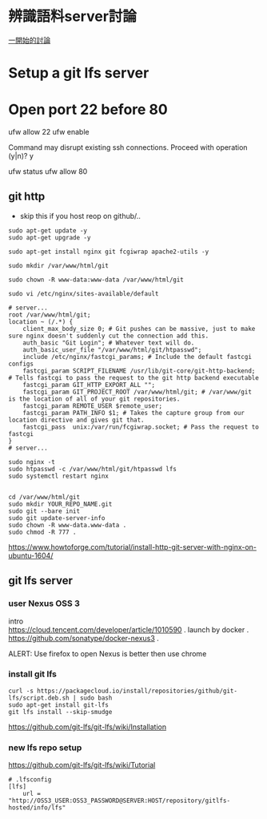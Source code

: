 # 辨識語料server討論
[一開始的討論](https://github.com/twgo/tw-on-youtube/issues/24)

# Setup a git lfs server

# Open port 22 before 80
ufw allow 22
ufw enable

Command may disrupt existing ssh connections. Proceed with operation (y|n)? y

ufw status
ufw allow 80



## git http

- skip this if you host reop on github/..
```
sudo apt-get update -y
sudo apt-get upgrade -y

sudo apt-get install nginx git fcgiwrap apache2-utils -y

sudo mkdir /var/www/html/git

sudo chown -R www-data:www-data /var/www/html/git

sudo vi /etc/nginx/sites-available/default

# server...
root /var/www/html/git;
location ~ (/.*) {
    client_max_body_size 0; # Git pushes can be massive, just to make sure nginx doesn't suddenly cut the connection add this.
    auth_basic "Git Login"; # Whatever text will do.
    auth_basic_user_file "/var/www/html/git/htpasswd";
    include /etc/nginx/fastcgi_params; # Include the default fastcgi configs
    fastcgi_param SCRIPT_FILENAME /usr/lib/git-core/git-http-backend; # Tells fastcgi to pass the request to the git http backend executable
    fastcgi_param GIT_HTTP_EXPORT_ALL "";
    fastcgi_param GIT_PROJECT_ROOT /var/www/html/git; # /var/www/git is the location of all of your git repositories.
    fastcgi_param REMOTE_USER $remote_user;
    fastcgi_param PATH_INFO $1; # Takes the capture group from our location directive and gives git that.
    fastcgi_pass  unix:/var/run/fcgiwrap.socket; # Pass the request to fastcgi
}
# server...

sudo nginx -t
sudo htpasswd -c /var/www/html/git/htpasswd lfs
sudo systemctl restart nginx


cd /var/www/html/git
sudo mkdir YOUR_REPO_NAME.git
sudo git --bare init
sudo git update-server-info
sudo chown -R www-data.www-data .
sudo chmod -R 777 .
```
https://www.howtoforge.com/tutorial/install-http-git-server-with-nginx-on-ubuntu-1604/


## git lfs server
### user Nexus OSS 3
intro  
https://cloud.tencent.com/developer/article/1010590 . 
launch by docker . 
https://github.com/sonatype/docker-nexus3 . 

ALERT: Use firefox to open Nexus is better then use chrome

### install git lfs
```
curl -s https://packagecloud.io/install/repositories/github/git-lfs/script.deb.sh | sudo bash
sudo apt-get install git-lfs
git lfs install --skip-smudge
```
https://github.com/git-lfs/git-lfs/wiki/Installation

### new lfs repo setup
https://github.com/git-lfs/git-lfs/wiki/Tutorial

```
# .lfsconfig
[lfs]
    url = "http://OSS3_USER:OSS3_PASSWORD@SERVER:HOST/repository/gitlfs-hosted/info/lfs"
```
